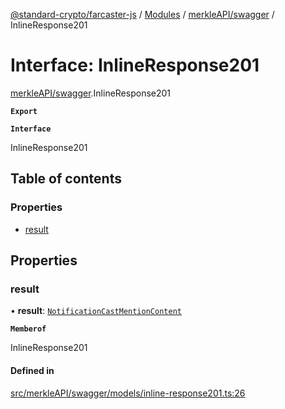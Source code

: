 [@standard-crypto/farcaster-js](../README.md) / [Modules](../modules.md) / [merkleAPI/swagger](../modules/merkleAPI_swagger.md) / InlineResponse201

# Interface: InlineResponse201

[merkleAPI/swagger](../modules/merkleAPI_swagger.md).InlineResponse201

**`Export`**

**`Interface`**

InlineResponse201

## Table of contents

### Properties

- [result](merkleAPI_swagger.InlineResponse201.md#result)

## Properties

### result

• **result**: [`NotificationCastMentionContent`](merkleAPI_swagger.NotificationCastMentionContent.md)

**`Memberof`**

InlineResponse201

#### Defined in

[src/merkleAPI/swagger/models/inline-response201.ts:26](https://github.com/standard-crypto/farcaster-js/blob/main/src/merkleAPI/swagger/models/inline-response201.ts#L26)
